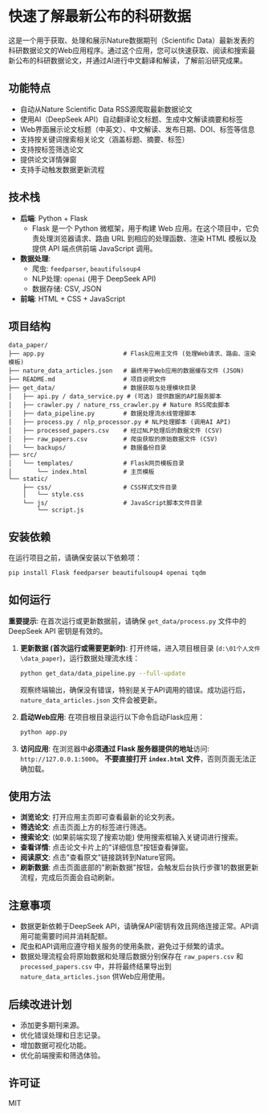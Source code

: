 # 快速了解最新公布的科研数据

这是一个用于获取、处理和展示Nature数据期刊（Scientific Data）最新发表的科研数据论文的Web应用程序。通过这个应用，您可以快速获取、阅读和搜索最新公布的科研数据论文，并通过AI进行中文翻译和解读，了解前沿研究成果。

## 功能特点

-   自动从Nature Scientific Data RSS源爬取最新数据论文
-   使用AI（DeepSeek API）自动翻译论文标题、生成中文解读摘要和标签
-   Web界面展示论文标题（中英文）、中文解读、发布日期、DOI、标签等信息
-   支持按关键词搜索相关论文（涵盖标题、摘要、标签）
-   支持按标签筛选论文
-   提供论文详情弹窗
-   支持手动触发数据更新流程

## 技术栈

-   **后端**: Python + Flask
    -   Flask 是一个 Python 微框架，用于构建 Web 应用。在这个项目中，它负责处理浏览器请求、路由 URL 到相应的处理函数、渲染 HTML 模板以及提供 API 端点供前端 JavaScript 调用。
-   **数据处理**:
    -   爬虫: `feedparser`, `beautifulsoup4`
    -   NLP处理: `openai` (用于 DeepSeek API)
    -   数据存储: CSV, JSON
-   **前端**: HTML + CSS + JavaScript

## 项目结构

```
data_paper/
├── app.py                      # Flask应用主文件 (处理Web请求、路由、渲染模板)
├── nature_data_articles.json   # 最终用于Web应用的数据缓存文件 (JSON)
├── README.md                   # 项目说明文件
├── get_data/                   # 数据获取与处理模块目录
│   ├── api.py / data_service.py # (可选) 提供数据的API服务脚本
│   ├── crawler.py / nature_rss_crawler.py # Nature RSS爬虫脚本
│   ├── data_pipeline.py        # 数据处理流水线管理脚本
│   ├── process.py / nlp_processor.py # NLP处理脚本 (调用AI API)
│   ├── processed_papers.csv    # 经过NLP处理后的数据文件 (CSV)
│   ├── raw_papers.csv          # 爬虫获取的原始数据文件 (CSV)
│   └── backups/                # 数据备份目录
├── src/
│   └── templates/              # Flask网页模板目录
│       └── index.html          # 主页模板
└── static/
    ├── css/                    # CSS样式文件目录
    │   └── style.css
    └── js/                     # JavaScript脚本文件目录
        └── script.js
```

## 安装依赖

在运行项目之前，请确保安装以下依赖项：

```bash
pip install Flask feedparser beautifulsoup4 openai tqdm
```

## 如何运行

**重要提示**: 在首次运行或更新数据前，请确保 `get_data/process.py` 文件中的 DeepSeek API 密钥是有效的。

1.  **更新数据 (首次运行或需要更新时)**:
    打开终端，进入项目根目录 (`d:\01个人文件\data_paper`)，运行数据处理流水线：
    ```bash
    python get_data/data_pipeline.py --full-update
    ```
    观察终端输出，确保没有错误，特别是关于API调用的错误。成功运行后，`nature_data_articles.json` 文件会被更新。

2.  **启动Web应用**:
    在项目根目录运行以下命令启动Flask应用：
    ```bash
    python app.py
    ```

3.  **访问应用**:
    在浏览器中**必须通过 Flask 服务器提供的地址**访问: `http://127.0.0.1:5000`。
    **不要直接打开 `index.html` 文件**，否则页面无法正确加载。

## 使用方法

-   **浏览论文**: 打开应用主页即可查看最新的论文列表。
-   **筛选论文**: 点击页面上方的标签进行筛选。
-   **搜索论文**: (如果前端实现了搜索功能) 使用搜索框输入关键词进行搜索。
-   **查看详情**: 点击论文卡片上的"详细信息"按钮查看弹窗。
-   **阅读原文**: 点击"查看原文"链接跳转到Nature官网。
-   **刷新数据**: 点击页面底部的"刷新数据"按钮，会触发后台执行步骤1的数据更新流程，完成后页面会自动刷新。

## 注意事项

-   数据更新依赖于DeepSeek API，请确保API密钥有效且网络连接正常。API调用可能需要时间并消耗配额。
-   爬虫和API调用应遵守相关服务的使用条款，避免过于频繁的请求。
-   数据处理流程会将原始数据和处理后数据分别保存在 `raw_papers.csv` 和 `processed_papers.csv` 中，并将最终结果导出到 `nature_data_articles.json` 供Web应用使用。

## 后续改进计划

-   添加更多期刊来源。
-   优化错误处理和日志记录。
-   增加数据可视化功能。
-   优化前端搜索和筛选体验。

## 许可证

MIT